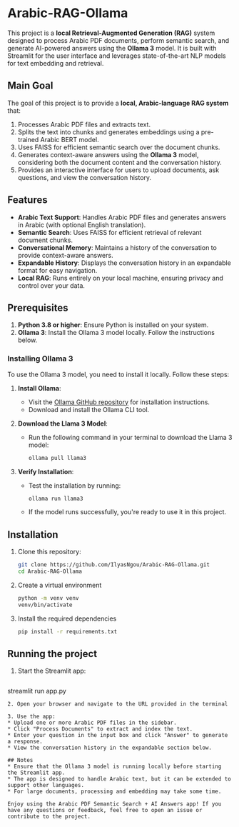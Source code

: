 # Arabic-RAG-Ollama
This project is a **local Retrieval-Augmented Generation (RAG)** system designed to process Arabic PDF documents, perform semantic search, and generate AI-powered answers using the **Ollama 3** model. It is built with Streamlit for the user interface and leverages state-of-the-art NLP models for text embedding and retrieval.
## Main Goal

The goal of this project is to provide a **local, Arabic-language RAG system** that:
1. Processes Arabic PDF files and extracts text.
2. Splits the text into chunks and generates embeddings using a pre-trained Arabic BERT model.
3. Uses FAISS for efficient semantic search over the document chunks.
4. Generates context-aware answers using the **Ollama 3** model, considering both the document content and the conversation history.
5. Provides an interactive interface for users to upload documents, ask questions, and view the conversation history.

## Features

- **Arabic Text Support**: Handles Arabic PDF files and generates answers in Arabic (with optional English translation).
- **Semantic Search**: Uses FAISS for efficient retrieval of relevant document chunks.
- **Conversational Memory**: Maintains a history of the conversation to provide context-aware answers.
- **Expandable History**: Displays the conversation history in an expandable format for easy navigation.
- **Local RAG**: Runs entirely on your local machine, ensuring privacy and control over your data.

## Prerequisites

1. **Python 3.8 or higher**: Ensure Python is installed on your system.
2. **Ollama 3**: Install the Ollama 3 model locally. Follow the instructions below.

### Installing Ollama 3

To use the Ollama 3 model, you need to install it locally. Follow these steps:

1. **Install Ollama**:
   - Visit the [Ollama GitHub repository](https://github.com/ollama/ollama) for installation instructions.
   - Download and install the Ollama CLI tool.

2. **Download the Llama 3 Model**:
   - Run the following command in your terminal to download the Llama 3 model:
     ```bash
     ollama pull llama3
     ```

3. **Verify Installation**:
   - Test the installation by running:
     ```bash
     ollama run llama3
     ```
   - If the model runs successfully, you're ready to use it in this project.

## Installation

1. Clone this repository:
   ```bash
   git clone https://github.com/IlyasNgou/Arabic-RAG-Ollama.git
   cd Arabic-RAG-Ollama
   ```
2. Create a virtual environment
   ```bash
   python -m venv venv
   venv/bin/activate
   ```
3. Install the required dependencies
   ```bash
   pip install -r requirements.txt
   ```

## Running the project
1. Start the Streamlit app:
   ```bash
  streamlit run app.py
   ```
2. Open your browser and navigate to the URL provided in the terminal

3. Use the app:
   * Upload one or more Arabic PDF files in the sidebar.
   * Click "Process Documents" to extract and index the text.
   * Enter your question in the input box and click "Answer" to generate a response.
   * View the conversation history in the expandable section below.

## Notes
   * Ensure that the Ollama 3 model is running locally before starting the Streamlit app.
   * The app is designed to handle Arabic text, but it can be extended to support other languages.
   * For large documents, processing and embedding may take some time.

Enjoy using the Arabic PDF Semantic Search + AI Answers app! If you have any questions or feedback, feel free to open an issue or contribute to the project.
